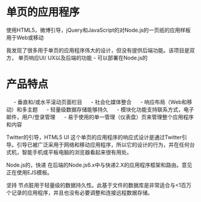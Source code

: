 单页的应用程序
============

使用HTML5，微博引导，jQuery和JavaScript的对Node.js的一页纸的应用样板用于Web或移动

我发现了很多用于单页的应用程序伟大的设计，但没有提供后端功能。该项目是双方，
单页响应UI/ UX以及后端的功能 - 可以部署在Node.js的


产品特点
================
     - 垂直和/或水平滚动页面栏目
     - 社会化媒体整合
     - 响应布局（Web和移动）和多主题
     - 轻量级数据存储能够持久
     - 模块化功能支持联系方式，电子邮件，用户/登录管理
     - 易于使用的单一管理（仪表盘）页来管理整个应用程序和内容
    
Twitter的引导，HTML5 UI
这个单页的应用程序的响应式设计是通过Twitter引导。引导已被广泛采用于网络和移动应用程序，所以它的设计的行为，并在任何台式机，智能手机或平板电脑的浏览器看起来很有用处。

Node.js的，快递
在后端的Node.js6.x中与快递2.X的应用程序框架和路由。意见正在使用EJS模板。

坚持
节点脏用于轻量级的数据持久性。此基于文件的数据库是非常适合与<1百万个记录的应用程序，并且也没有必要调整和连接远程数据存储。

